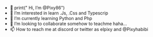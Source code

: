 - 👋 print(" Hi, I’m @Pixy86")
- 👀 I’m interested in learn .Js, .Css and Typescrip
- 🌱 I’m currently learning Python and Php
- 💞️ I’m looking to collaborate somehow to teachme haha...
- 📫 How to reach me at discord or twitter as elpixy and @Pixyhabibi


<!---
Pixy86/Pixy86 is a ✨ special ✨ repository because its `README.md` (this file) appears on your GitHub profile.
You can click the Preview link to take a look at your changes.
--->

